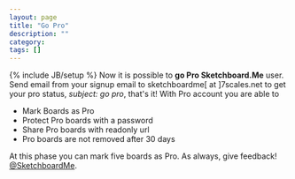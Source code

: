 ```yaml
---
layout: page
title: "Go Pro"
description: ""
category: 
tags: []
---
```

{% include JB/setup %}
Now it is possible to **go Pro Sketchboard.Me** user. Send email from your signup email to
sketchboardme\[ at \]7scales.net to
get your pro status, *subject: go pro*, that's it! With Pro account you are able to 

* Mark Boards as Pro
* Protect Pro boards with a password
* Share Pro boards with readonly url 
* Pro boards are not removed after 30 days

At this phase you can mark five boards as Pro. As always, give feedback! [@SketchboardMe](http://twitter.com/#!/sketchboardme).
